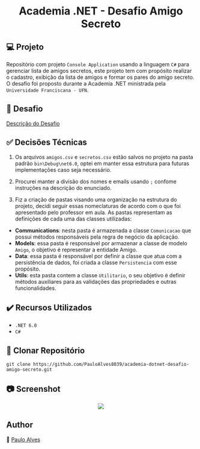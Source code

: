 <h1 align="center">Academia .NET - Desafio Amigo Secreto</h1>

## :computer: Projeto

Repositório com projeto `Console Application` usando a linguagem `C#` para gerenciar lista de amigos secretos, este projeto tem com propósito realizar o cadastro, exibição da lista de amigos e formar os pares do amigo secreto. O desafio foi proposto durante a Academia .NET ministrada pela `Universidade Franciscana - UFN`.

## :page_facing_up: Desafio

[Descrição do Desafio](https://github.com/ricardosma/academia_DotNet_5/blob/main/anotacoesAlexandre/aulas.md)

## :white_check_mark: Decisões Técnicas

1. Os arquivos `amigos.csv` e `secretos.csv` estão salvos no projeto na pasta padrão `bin\Debug\net6.0`, optei em manter essa estrutura para futuras implementações caso seja necessário.

2. Procurei manter a divisão dos nomes e emails usando `;` confome instruções na descrição do enunciado. 

3. Fiz a criação de pastas visando uma organização na estrutura do projeto, decidi seguir essas nomeclaturas de acordo com o que foi apresentado pelo professor em aula. As pastas representam as definições de cada uma das classes utilizadas:

- <b>Communications</b>: nesta pasta é armazenada a classe `Comunicacao` que possui métodos responsáveis pela regra de negócio da aplicação.
- <b>Models</b>: essa pasta é responsável por armazenar a classe de modelo `Amigo`, o objetivo é representar a entidade Amigo.
- <b>Data</b>: essa pasta é responsável por definir a classe que atua com a persistência de dados, foi criada a classe `Persistencia` com esse propósito.
- <b>Utils</b>: esta pasta contem a classe `Utilitario`, o seu objetivo é definir métodos auxiliares para as validações das propriedades e outras funcionalidades.

## ✔️ Recursos Utilizados

- ``.NET 6.0``
- ``C#``

## :floppy_disk: Clonar Repositório

```git clone https://github.com/PauloAlves8039/academia-dotnet-desafio-amigo-secreto.git```

## :camera: Screenshot

<p align="center"> <img src="https://github.com/PauloAlves8039/academia-dotnet-desafio-amigo-secreto/blob/master/AmigoSecreto/Academia.DotNet.AmigoSecreto/assets/images/screenshot.PNG" /></p>


## Author
:boy: [Paulo Alves](https://github.com/PauloAlves8039)
